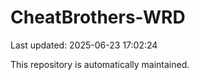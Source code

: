 # CheatBrothers-WRD

Last updated: 2025-06-23 17:02:24

This repository is automatically maintained.
